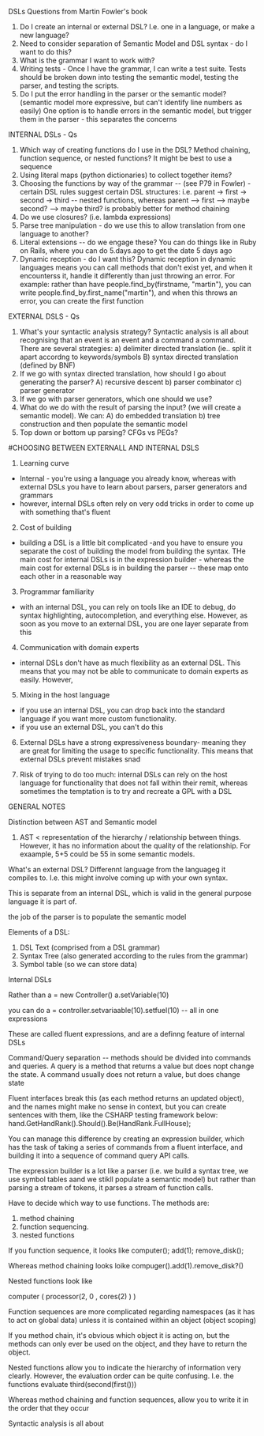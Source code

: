 DSLs
Questions from Martin Fowler's book

1. Do I create an internal or external DSL? I.e. one in a language, or make a new language?
2. Need to consider separation of Semantic Model and DSL syntax - do I want to do this?
3. What is the grammar I want to work with?
4. Writing tests - Once I have the grammar, I can write a test suite. Tests should be broken down into testing the semantic model, testing the parser, and testing the scripts.
5. Do I put the error handling in the parser or the semantic model? (semantic model more expressive, but can't identify line numbers as easily) One option is to handle errors in the semantic model, but trigger them in the parser - this separates the concerns

INTERNAL DSLs - Qs
1. Which way of creating functions do I use in the DSL? Method chaining, function sequence, or nested functions? It might be best to use a sequence
2. Using literal maps (python dictionaries) to collect together items?
3. Choosing the functions by way of the grammar -- (see P79 in Fowler) - certain DSL rules suggest certain DSL structures: i.e. parent -> first -> second -> third -- nested functions, whereas parent --> first --> maybe second? --> maybe third? is probably better for method chaining
4. Do we use closures? (i.e. lambda expressions)
4. Parse tree manipulation - do we use this to allow translation from one language to another?
5. Literal extensions -- do we engage these? You can do things like in Ruby on Rails, where you can do 5.days.ago to get the date 5 days ago
6. Dynamic reception - do I want this? Dynamic reception in dynamic languages means you can call methods that don't exist yet, and when it encounterss it, handle it differently than just throwing an error. For example: rather than have people.find_by(firstname, "martin"), you can write people.find_by.first_name("martin"), and when this throws an error, you can create the first function


EXTERNAL DSLS - Qs
1. What's your syntactic analysis strategy? Syntactic analysis is all about recognising that an event is an event and a command a command. There are several strategies: a) delimiter directed translation (ie.. split it apart accordng to keywords/symbols B) syntax directed translation (defined by BNF)
2. If we go with syntax directed translation, how should I go about generating the parser? A) recursive descent b) parser combinator c) parser generator
3. If we go with parser generators, which one should we use?
4. What do we do with the result of parsing the input? (we will create a semantic model). We can: A) do embedded translation b) tree construction and then populate the semantic model
5. Top down or bottom up parsing? CFGs vs PEGs?




#CHOOSING BETWEEN EXTERNALL AND INTERNAL DSLS

1. Learning curve
- Internal - you're using a language you already know, whereas with external DSLs you have to learn about parsers, parser generators and grammars
- however, internal DSLs often rely on very odd tricks in order to come up with something that's fluent

2. Cost of building
- building a DSL is a little bit complicated -and you have to ensure you separate the cost of building the model from building the syntax. THe main cost for internal DSLs is in the expression builder - whereas the main cost for external DSLs is in building the parser -- these map onto each other in a reasonable way

3. Programmar familiarity
- with an internal DSL, you can rely on tools like an IDE to debug, do syntax highlighting, autocompletion, and everything else. However, as soon as you move to an external DSL, you are one layer separate from this

4. Communication with domain experts
- internal DSLs don't have as much flexibility as an external DSL. This means that you may not be able to communicate to domain experts as easily. However, 

5. Mixing in the host language
- if you use an internal DSL, you can drop back into the standard language if you want more custom functionality. 
- if you use an external DSL, you can't do this

6. External DSLs have a strong expressiveness boundary- meaning they are great for limiting the usage to specific functionality. This means that external DSLs prevent mistakes snad 

7. Risk of trying to do too much: internal DSLs can rely on the host language for functionality that does not fall within their remit, whereas sometimes the temptation is to try and recreate a GPL with a DSL

GENERAL NOTES

Distinction between AST and Semantic model
1. AST < representation of the hierarchy / relationship between things. However, it has no information about the quality of the relationship. For exaample, 5+5 could be 55 in some semantic models.




What's an external DSL? Differennt language from the languageg it compiles to. I.e. this might involve coming up with your own syntax.

This is separate from an internal DSL, which is valid in the general purpose language it is part of.

the job of the parser is to populate the semantic model



Elements of a DSL:
1. DSL Text (comprised from a DSL grammar)
2. Syntax Tree (also generated according to the rules from the grammar)
3. Symbol table (so we can store data)



Internal DSLs

Rather than
a = new Controller()
a.setVariable(10)

you can do a = controller.setvariaable(10).setfuel(10) -- all in one expressions

These are called fluent expressions, and are a definng feature of internal DSLs

Command/Query separation -- methods should be divided into commands and queries.
A query is a method that returns a value but does nopt change the state. A command usually does not return a value, but does change state

Fluent interfaces break this (as each method returns an updated object), and the names might make no sense in context, but you can create sentences with them, like the CSHARP testing framework below:
hand.GetHandRank().Should().Be(HandRank.FullHouse);

You can manage this difference by creating an expression builder, which has the task of taking a series of commands from a fluent interface, and building it into a sequence of command query API calls.

The expression builder is a lot like a parser (i.e. we build a syntax tree, we use symbol tables aand we stikll populate a semantic model) but rather than parsing a stream of tokens, it parses a stream of function calls.

Have to decide which way to use functions. The methods are:
1. method chaining
2. function sequencing. 
3. nested functions

If you function sequence, it looks like
computer();
add(1);
remove_disk();

Whereas method chaining looks loike
compuger().add(1).remove_disk?()

Nested functions look like

computer ( 
			processor(2, 0 ,
			cores(2)
			)
			) 
	

Function sequences are more complicated regarding namespaces (as it has to act on global data) unless it is contained within an object (object scoping)

If you method chain, it's obvious which object it is acting on, but the methods can only ever be used on the object, and they have to return the object.

Nested functions allow you to indicate the hierarchy of information very clearly. However, the evaluation order can be quite confusing. I.e. the functions evaluate third(second(first()))

Whereas method chaining and function sequences, allow you to write it in the order that they occur



Syntactic analysis is all about 



